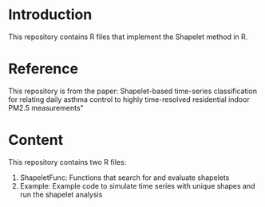 # Introduction

This repository contains R files that implement the Shapelet method in R. 

# Reference 
This repository is from the paper: Shapelet-based time-series classification for relating daily asthma control to highly time-resolved residential indoor PM2.5 measurements"

# Content
This repository contains two R files: 
1. ShapeletFunc: Functions that search for and evaluate shapelets 
2. Example: Example code to simulate time series with unique shapes and run the shapelet analysis 

